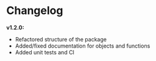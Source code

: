 # Changelog

**v1.2.0:**

* Refactored structure of the package
* Added/fixed documentation for objects and functions
* Added unit tests and CI
